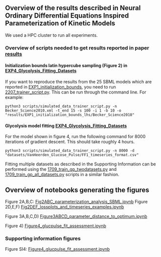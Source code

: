## Overview of the results described in Neural Ordinary Differential Equations Inspired Parameterization of Kinetic Models
We used a HPC cluster to run all experiments.

### Overview of scripts needed to get results reported in paper [results](../results)
#### Initialization bounds latin hypercube sampling (Figure 2) in [EXP4_Glycolysis_Fitting_Datasets](../results/EXP4_Glycolysis_Fitting_Datasets)
If you want to reproduce the results from the 25 SBML models which are reported in [EXP1_initialization_bounds](../results/EXP1_initialization_bounds_lhs_V2), you need
to run [2207_trainer_script.py](simulated_data_trainer_script.py). This can be run through the command line. For example:
```
python3 scripts/simulated_data_trainer_script.py -n Becker_Science2010.xml -t_end 15 -s 100 -i 1 -b 10 -o "results/EXP1_initialization_bounds_lhs/Becker_Science2010"
```


#### Glycolysis model fitting [EXP4_Glycolysis_Fitting_Datasets](../results/EXP4_Glycolysis_Fitting_Datasets)
For the model shown in figure 4, run the following command for 8000 iterations of gradient descent. This should take roughly 4 hours.
```
python3 scripts/simulated_data_trainer_script.py -n 8000 -d "datasets/VanHeerden_Glucose_Pulse/FF1_timeseries_format.csv"
```
Fitting multiple datasets as described in the Supporting Information can be performed using the [1709_train_gp_twodatasets.py](experiments/1709_train_gp_twodatasets.py)
and [1709_train_gp_all_datasets.py](experiments/1709_train_gp_all_datasets.py) scripts in a similar fashion.

## Overview of notebooks generating the figures
Figure 2A,B,C: [Fig2ABC_parameterization_analysis_SBML.ipynb](experiments/Fig2ABC_parameterization_analysis_SBML.ipynb)
Figure 2D,E,F) [Fig2DEF_lossplots_and_timeseries_examples.ipynb](experiments/Fig2DEF_lossplots_and_timeseries_examples.ipynb)

Figure 3A,B,C,D) [Figure3ABCD_parameter_distance_to_optimum.ipynb](experiments/Figure3ABCD_parameter_distance_to_optimum.ipynb)

Figure 4) [Figure4_glucpulse_fit_assessment.ipynb](experiments/Figure4_glucpulse_fit_assessment.ipynb)


### Supporting information figures 
Figure SI4: [Figure4_glucpulse_fit_assessment.ipynb](experiments/Figure4_glucpulse_fit_assessment.ipynb)